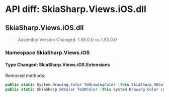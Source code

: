 # API diff: SkiaSharp.Views.iOS.dll

## SkiaSharp.Views.iOS.dll

> Assembly Version Changed: 1.56.0.0 vs 1.55.0.0

### Namespace SkiaSharp.Views.iOS

#### Type Changed: SkiaSharp.Views.iOS.Extensions

Removed methods:

```csharp
public static System.Drawing.Color ToDrawingColor (this SkiaSharp.SKColor color);
public static SkiaSharp.SKColor ToSKColor (this System.Drawing.Color color);
```



